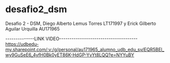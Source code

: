 # desafio2_dsm
Desafio 2 - DSM, Diego Alberto Lemus Torres LT171997 y Erick Gilberto Aguilar Urquilla AU171965

--------------LINK VIDEO--------------------------------------
https://udbedu-my.sharepoint.com/:v:/g/personal/au171965_alumno_udb_edu_sv/EQR5BEl_wy9GuSeE6_4yfH0Bk0yET86K-HdGP-YvYt8LQQ?e=NYYuBY

